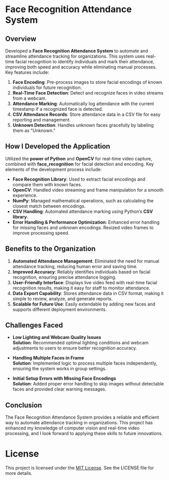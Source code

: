 # Face Recognition Attendance System

## Overview
Developed a **Face Recognition Attendance System** to automate and streamline attendance tracking for organizations. This system uses real-time facial recognition to identify individuals and mark their attendance, improving both speed and accuracy while eliminating manual processes. Key features include:

1. **Face Encoding**: Pre-process images to store facial encodings of known individuals for future recognition.
2. **Real-Time Face Detection**: Detect and recognize faces in video streams from a webcam.
3. **Attendance Marking**: Automatically log attendance with the current timestamp if a recognized face is detected.
4. **CSV Attendance Records**: Store attendance data in a CSV file for easy reporting and management.
5. **Unknown Detection**: Handles unknown faces gracefully by labeling them as "Unknown."

## How I Developed the Application
Utilized the **power of Python** and **OpenCV** for real-time video capture, combined with **face_recognition** for facial detection and encoding. Key elements of the development process include:

- **Face Recognition Library**: Used to extract facial encodings and compare them with known faces.
- **OpenCV**: Handled video streaming and frame manipulation for a smooth experience.
- **NumPy**: Managed mathematical operations, such as calculating the closest match between encodings.
- **CSV Handling**: Automated attendance marking using Python’s **CSV library**.
- **Error Handling & Performance Optimization**: Enhanced error handling for missing faces and unknown encodings. Resized video frames to improve processing speed.

## Benefits to the Organization
1. **Automated Attendance Management**: Eliminated the need for manual attendance tracking, reducing human error and saving time.
2. **Improved Accuracy**: Reliably identifies individuals based on facial recognition, ensuring precise attendance logging.
3. **User-Friendly Interface**: Displays live video feed with real-time facial recognition results, making it easy for staff to monitor attendance.
4. **Data Export Capability**: Stores attendance data in CSV format, making it simple to review, analyze, and generate reports.
5. **Scalable for Future Use**: Easily extendable by adding new faces and supports different deployment environments.

## Challenges Faced
- **Low Lighting and Webcam Quality Issues**  
  **Solution**: Recommended optimal lighting conditions and webcam adjustments to users to ensure better recognition accuracy.

- **Handling Multiple Faces in Frame**  
  **Solution**: Implemented logic to process multiple faces independently, ensuring the system works in group settings.

- **Initial Setup Errors with Missing Face Encodings**  
  **Solution**: Added proper error handling to skip images without detectable faces and provided clear warning messages.
  
## Conclusion
The Face Recognition Attendance System provides a reliable and efficient way to automate attendance tracking in organizations. This project has enhanced my knowledge of computer vision and real-time video processing, and I look forward to applying these skills to future innovations.

# License
This project is licensed under the [MIT License](./LICENSE). See the LICENSE file for more details.

